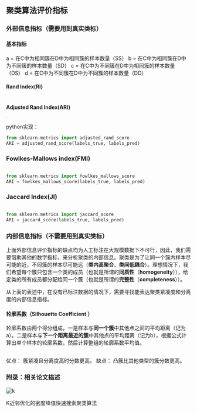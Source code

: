 ## 聚类算法评价指标

### 外部信息指标（需要用到真实类标）

#### 基本指标

a = 在C中为相同簇在D中为相同簇的样本数量（SS）
b = 在C中为相同簇在D中为不同簇的样本数量（SD）
c = 在C中为不同簇在D中为相同簇的样本数量（DS）
d = 在C中为不同簇在D中为不同簇的样本数量（DD）

#### Rand Index(RI)

<img src="https://mengxiangjie12138-images.oss-cn-beijing.aliyuncs.com/RI.png" alt="RI" style="zoom:5%;" />

#### Adjusted Rand Index(ARI)

<img src="https://mengxiangjie12138-images.oss-cn-beijing.aliyuncs.com/ARI.png" alt="ARI" style="zoom:5%;" />

python实现：

```python
from sklearn.metrics import adjusted_rand_score
ARI = adjusted_rand_score(labels_true, labels_pred)
```

### Fowlkes-Mallows index(FMI)

<img src="https://mengxiangjie12138-images.oss-cn-beijing.aliyuncs.com/FMI.png" alt="FMI" style="zoom:5%;" />

```python
from sklearn.metrics import fowlkes_mallows_score
ARI = fowlkes_mallows_score(labels_true, labels_pred)
```



### Jaccard Index(JI)

<img src="https://mengxiangjie12138-images.oss-cn-beijing.aliyuncs.com/JI.png" alt="JI" style="zoom:5%;" />

```python
from sklearn.metrics import jaccard_score
ARI = jaccard_score(labels_true, labels_pred)
```

### 内部信息指标（不需要用到真实类标）

上面外部信息评价指标的缺点均为人工标注在大规模数据下不可行，因此，我们需要借助其他的数字指标，来分析聚类的内部信息。聚类是为了让同一个簇内样本尽可能的近，不同簇的样本尽可能远（**类内高聚合**、**类间低耦合**）。理想情况下，我们希望每个簇只包含一个类的成员（也就是所谓的**同质性**（**homogeneity**）），给定类的所有成员都分配给同一个簇（也就是所谓的**完整性**（**completeness**））。

从上面的表述中，在没有已标注数据的情况下，需要寻找能表达聚类紧凑度和分离度的内部信息指标。

#### 轮廓系数（Silhouette Coefficient ）

轮廓系数由两个得分组成，一是样本与**同一个簇**中其他点之间的平均距离（记为a）。二是样本与**下一个距离最近的簇**中其他点的平均距离（记为b），根据公式计算出单个样本的轮廓系数，然后计算整组的轮廓系数平均值。

<img src="https://mengxiangjie12138-images.oss-cn-beijing.aliyuncs.com/Silhouette-Coefficient%20.png" alt="1" style="zoom:5%;" />

优点：
簇紧凑且分离度高时分数更高。
缺点：
凸簇比其他类型的簇分数更高。



### 附录：相关论文描述

![k](https://mengxiangjie12138-images.oss-cn-beijing.aliyuncs.com/K%E8%BF%91%E9%82%BB%E4%BC%98%E5%8C%96%E7%9A%84%E5%AF%86%E5%BA%A6%E5%B3%B0%E5%80%BC%E5%BF%AB%E9%80%9F%E6%90%9C%E7%B4%A2%E8%81%9A%E7%B1%BB%E7%AE%97%E6%B3%95.png)

K近邻优化的密度峰值快速搜索聚类算法




















































